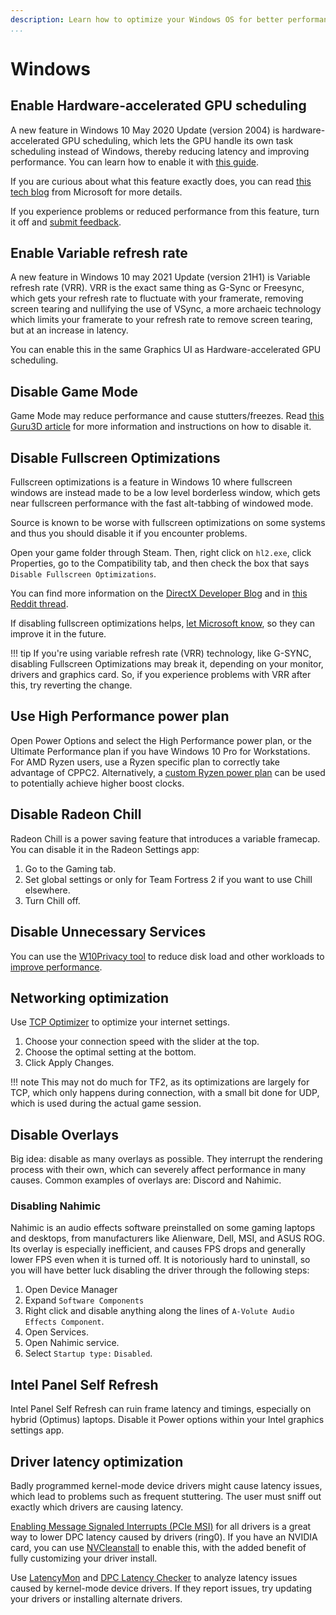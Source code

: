 ```yaml
---
description: Learn how to optimize your Windows OS for better performance.
...
```


# Windows

## Enable Hardware-accelerated GPU scheduling

A new feature in Windows 10 May 2020 Update (version 2004) is hardware-accelerated GPU scheduling, which lets the GPU handle its own task scheduling instead of Windows,
thereby reducing latency and improving performance. You can learn how to enable it with [this guide](https://www.neowin.net/news/how-to-enable-hardware-accelerated-gpu-scheduling-on-windows-10-may-2020-update/).

If you are curious about what this feature exactly does, you can read [this tech blog](https://devblogs.microsoft.com/directx/hardware-accelerated-gpu-scheduling/) from Microsoft for more details.

If you experience problems or reduced performance from this feature, turn it off and [submit feedback](https://aka.ms/submitgameperformancefeedback).

## Enable Variable refresh rate

A new feature in Windows 10 may 2021 Update (version 21H1) is Variable refresh rate (VRR). VRR is the exact same thing as G-Sync or Freesync, which gets your refresh rate to fluctuate with your framerate, removing screen tearing and nullifying the use of VSync, a more archaeic technology which limits your framerate to your refresh rate to remove screen tearing, but at an increase in latency.

You can enable this in the same Graphics UI as Hardware-accelerated GPU scheduling.

## Disable Game Mode

Game Mode may reduce performance and cause stutters/freezes. Read [this Guru3D article](https://www.guru3d.com/news-story/windows-10-game-mode-can-impact-fps-negatively-with-stutters-and-freezes.html) for more information and instructions on how to disable it.

## Disable Fullscreen Optimizations

Fullscreen optimizations is a feature in Windows 10 where fullscreen windows are instead made to be a low level borderless window, which gets near fullscreen performance with the fast alt-tabbing of windowed mode.

Source is known to be worse with fullscreen optimizations on some systems and thus you should disable it if you encounter problems.

Open your game folder through Steam. Then, right click on `hl2.exe`, click Properties, go to the Compatibility tab, and then check the box that says `Disable Fullscreen Optimizations`.

You can find more information on the [DirectX Developer Blog](https://devblogs.microsoft.com/directx/demystifying-full-screen-optimizations/) and in [this Reddit thread](https://old.reddit.com/r/Windows10/comments/645ukf/windows_10_cu_fullscreen_optimizations/dg330ub/?context=3).

If disabling fullscreen optimizations helps, [let Microsoft know](https://aka.ms/fullscreenoptimizationsfeedback), so they can improve it in the future.

!!! tip
    If you're using variable refresh rate (VRR) technology, like G-SYNC, disabling Fullscreen Optimizations may break it, depending on your monitor, drivers and graphics card. So, if you experience problems with VRR after this, try reverting the change.

## Use High Performance power plan

Open Power Options and select the High Performance power plan, or the Ultimate Performance plan if you have Windows 10 Pro for Workstations. For AMD Ryzen users, use a Ryzen specific plan to correctly take advantage of CPPC2. Alternatively, a [custom Ryzen power plan](https://www.techpowerup.com/download/1usmus-custom-power-plan-ryzen-3000-zen-2/) can be used to potentially achieve higher boost clocks.

## Disable Radeon Chill

Radeon Chill is a power saving feature that introduces a variable framecap. You can disable it in the Radeon Settings app:

1. Go to the Gaming tab.
2. Set global settings or only for Team Fortress 2 if you want to use Chill elsewhere.
3. Turn Chill off.

## Disable Unnecessary Services

You can use the [W10Privacy tool](https://www.winprivacy.de/deutsch-start/download/) to reduce disk load and other workloads to [improve performance](https://www.phoronix.com/scan.php?page=article&item=windows10-w10priv-wsl).

## Networking optimization

Use [TCP Optimizer](https://www.speedguide.net/downloads.php) to optimize your internet settings.

1. Choose your connection speed with the slider at the top.
2. Choose the optimal setting at the bottom.
3. Click Apply Changes.

!!! note
    This may not do much for TF2, as its optimizations are largely for TCP, which only happens during connection,
    with a small bit done for UDP, which is used during the actual game session.

## Disable Overlays

Big idea: disable as many overlays as possible. They interrupt the rendering process with their own, which can severely affect performance in many causes. Common examples of overlays are: Discord and Nahimic.

### Disabling Nahimic

Nahimic is an audio effects software preinstalled on some gaming laptops and desktops, from manufacturers like Alienware, Dell, MSI, and ASUS ROG. Its overlay is especially inefficient, and causes FPS drops and generally lower FPS even when it is turned off. It is notoriously hard to uninstall, so you will have better luck disabling the driver through the following steps:

1. Open Device Manager
2. Expand `Software Components`
3. Right click and disable anything along the lines of `A-Volute Audio Effects Component`.
4. Open Services.
5. Open Nahimic service.
6. Select `Startup type:` `Disabled`.

## Intel Panel Self Refresh

Intel Panel Self Refresh can ruin frame latency and timings, especially on hybrid (Optimus) laptops. Disable it Power options within your Intel graphics settings app.

## Driver latency optimization

Badly programmed kernel-mode device drivers might cause latency issues, which lead to problems such as frequent stuttering. The user must sniff out exactly which drivers are causing latency.

[Enabling Message Signaled Interrupts (PCIe MSI)](https://forums.guru3d.com/threads/windows-line-based-vs-message-signaled-based-interrupts-msi-tool.378044/) for all drivers is a great way to lower DPC latency caused by drivers (ring0). If you have an NVIDIA card, you can use [NVCleanstall](https://www.techpowerup.com/download/techpowerup-nvcleanstall/) to enable this, with the added benefit of fully customizing your driver install.

Use [LatencyMon](https://www.resplendence.com/latencymon) and [DPC Latency Checker](https://www.thesycon.de/eng/latency_check.shtml) to analyze latency issues caused by kernel-mode device drivers. If they report issues, try updating your drivers or installing alternate drivers.
